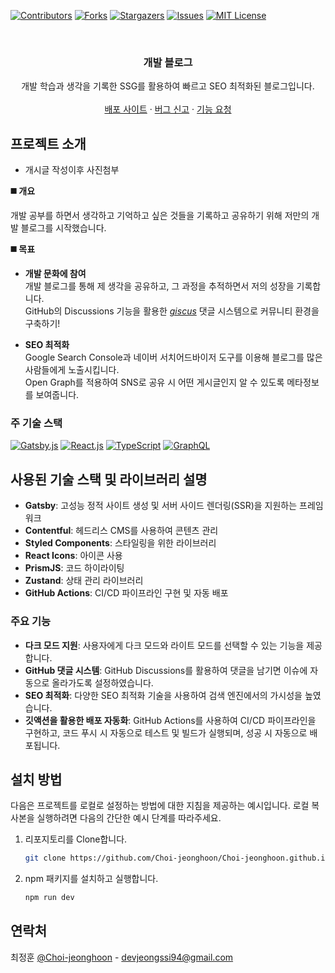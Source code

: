 <!-- PROJECT SHIELDS -->
<!--
*** I'm using markdown "reference style" links for readability.
*** Reference links are enclosed in brackets [ ] instead of parentheses ( ).
*** See the bottom of this document for the declaration of the reference variables
*** for contributors-url, forks-url, etc. This is an optional, concise syntax you may use.
*** https://www.markdownguide.org/basic-syntax/#reference-style-links
-->

[![Contributors][contributors-shield]][contributors-url]
[![Forks][forks-shield]][forks-url]
[![Stargazers][stars-shield]][stars-url]
[![Issues][issues-shield]][issues-url]
[![MIT License][license-shield]][license-url]

<!-- PROJECT LOGO -->
<br />
<div align="center">

  <h3 align="center">개발 블로그</h3>

  <p align="center">
    개발 학습과 생각을 기록한 SSG를 활용하여 빠르고 SEO 최적화된 블로그입니다.
    <br />
    <br />
    <a href="https://choi-jeonghoon.github.io/">배포 사이트</a>
    ·
    <a href="https://github.com/Choi-jeonghoon/Choi-jeonghoon.github.io/issues">버그 신고</a>
    ·
    <a href="https://github.com/Choi-jeonghoon/Choi-jeonghoon.github.io/issues">기능 요청</a>
  </p>
</div>

<!-- ABOUT THE PROJECT -->

## 프로젝트 소개

- 개시글 작성이후 사진첨부

**◼️ 개요**

개발 공부를 하면서 생각하고 기억하고 싶은 것들을 기록하고 공유하기 위해 저만의 개발 블로그를 시작했습니다.

**◼️ 목표**

- **개발 문화에 참여**  
  개발 블로그를 통해 제 생각을 공유하고, 그 과정을 추적하면서 저의 성장을 기록합니다.  
  GitHub의 Discussions 기능을 활용한 _[giscus](https://giscus.app/)_ 댓글 시스템으로 커뮤니티 환경을 구축하기!

- **SEO 최적화**  
  Google Search Console과 네이버 서치어드바이저 도구를 이용해 블로그를 많은 사람들에게 노출시킵니다.  
  Open Graph를 적용하여 SNS로 공유 시 어떤 게시글인지 알 수 있도록 메타정보를 보여줍니다.

### 주 기술 스택

[![Gatsby.js]][Gatsby-url] [![React.js]][React-url] [![TypeScript]][TypeScript-url] [![GraphQL]][GraphQL-url]

## 사용된 기술 스택 및 라이브러리 설명

- **Gatsby**: 고성능 정적 사이트 생성 및 서버 사이드 렌더링(SSR)을 지원하는 프레임워크
- **Contentful**: 헤드리스 CMS를 사용하여 콘텐츠 관리
- **Styled Components**: 스타일링을 위한 라이브러리
- **React Icons**: 아이콘 사용
- **PrismJS**: 코드 하이라이팅
- **Zustand**: 상태 관리 라이브러리
- **GitHub Actions**: CI/CD 파이프라인 구현 및 자동 배포
<!-- GETTING STARTED -->

### 주요 기능

- **다크 모드 지원**: 사용자에게 다크 모드와 라이트 모드를 선택할 수 있는 기능을 제공합니다.
- **GitHub 댓글 시스템**: GitHub Discussions를 활용하여 댓글을 남기면 이슈에 자동으로 올라가도록 설정하였습니다.
- **SEO 최적화**: 다양한 SEO 최적화 기술을 사용하여 검색 엔진에서의 가시성을 높였습니다.
- **깃액션을 활용한 배포 자동화**: GitHub Actions를 사용하여 CI/CD 파이프라인을 구현하고, 코드 푸시 시 자동으로 테스트 및 빌드가 실행되며, 성공 시 자동으로 배포됩니다.

## 설치 방법

다음은 프로젝트를 로컬로 설정하는 방법에 대한 지침을 제공하는 예시입니다. 로컬 복사본을 실행하려면 다음의 간단한 예시 단계를 따라주세요.

1. 리포지토리를 Clone합니다.
   ```sh
   git clone https://github.com/Choi-jeonghoon/Choi-jeonghoon.github.io.git
   ```
2. npm 패키지를 설치하고 실행합니다.
   ```sh
   npm run dev
   ```

## 연락처

최정훈 [@Choi-jeonghoon](https://github.com/Choi-jeonghoon) - devjeongssi94@gmail.com

<!-- MARKDOWN LINKS & IMAGES -->
<!-- https://www.markdownguide.org/basic-syntax/#reference-style-links -->

[contributors-shield]: https://img.shields.io/github/contributors/Choi-jeonghoon/Choi-jeonghoon.github.io.svg?style=for-the-badge
[contributors-url]: https://github.com/Choi-jeonghoon/Choi-jeonghoon.github.io/graphs/contributors
[forks-shield]: https://img.shields.io/github/forks/Choi-jeonghoon/Choi-jeonghoon.github.io.svg?style=for-the-badge
[forks-url]: https://github.com/Choi-jeonghoon/Choi-jeonghoon.github.io/network/members
[stars-shield]: https://img.shields.io/github/stars/Choi-jeonghoon/Choi-jeonghoon.github.io.svg?style=for-the-badge
[stars-url]: https://github.com/Choi-jeonghoon/Choi-jeonghoon.github.io/stargazers
[issues-shield]: https://img.shields.io/github/issues/Choi-jeonghoon/Choi-jeonghoon.github.io.svg?style=for-the-badge
[issues-url]: https://github.com/Choi-jeonghoon/Choi-jeonghoon.github.io/issues
[license-shield]: https://img.shields.io/github/license/Choi-jeonghoon/Choi-jeonghoon.github.io.svg?style=for-the-badge
[license-url]: https://github.com/Choi-jeonghoon/Choi-jeonghoon.github.io/blob/develop/LICENSE.txt
[product-screenshot]: https://github.com/Choi-jeonghoon/Choi-jeonghoon.github.io/assets/55569192/f69948b6-9bdb-4bb6-b49e-1232792f48f5
[React.js]: https://img.shields.io/badge/React.js-61DAFB?style=for-the-badge&logo=react&logoColor=20232A
[React-url]: https://reactjs.org/
[Gatsby.js]: https://img.shields.io/badge/gatsby.js-663399?style=for-the-badge&logo=gatsby&logoColor=white
[Gatsby-url]: https://www.gatsbyjs.com
[Emotion]: https://img.shields.io/badge/emotion-C43BAD?style=for-the-badge&logo=emotion&logoColor=white
[Emotion-url]: https://emotion.sh/docs/introduction
[TypeScript]: https://img.shields.io/badge/typescript-3178C6?style=for-the-badge&logo=typescript&logoColor=white
[TypeScript-url]: https://www.typescriptlang.org
[GraphQL]: https://img.shields.io/badge/graphql-E10098?style=for-the-badge&logo=graphql&logoColor=white
[GraphQL-url]: https://graphql.org
